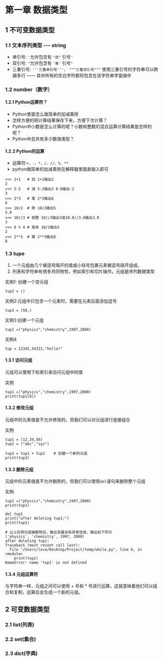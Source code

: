 # 第一章 数据类型

## 1 不可变数据类型

### 1.1 文本序列类型 --- string
* 单引号: `'`允许包含有 `"双"` 引号`'`
* 双引号: `"`允许包含有 `'单'` 引号`"`
* 三重引号: `'''三重单引号'''`、 `"""三重双引号"""`
使用三重引号的字符串可以跨越多行 —— 其中所有的空白字符都将包含在该字符串字面值中


### 1.2 number（数字）

#### 1.2.1 Python运算符？
* Python里面怎么做简单的加减乘除
* 怎样方便的把计算结果保存下来，方便下次计算？
* Python中小数是怎么计算的呢？小数和整数的混合运算计算结果是怎样的呢？
* Python中总共有多少数值类型？

#### 1.2.2 Python的运算
* 运算符:`+、-、*、/、//、%、**`
* python做简单的加减乘除在解释器里面直输入即可

```
>>> 1+1   # 加 1+1输出2
2
>>> 5-2   # 减 5-2输出3 6-8输出-2
3
>>> 2*3   # 乘 2*3输出6
6
>>> 10/2  # 除 10/2输出5
5.0
>>> 10//3 # 取整 10//3输出3或10.0//3.0输出3.0
3
>>> 6 % 4 # 取余 10/2输出5
2
>>> 2**3  # 幂 2**3输出8
8
```

### 1.3 tupe
1. 一个元组由几个被逗号隔开的值或小括号包裹元素被逗号隔开组成。
2. 列表和字符串有很多共同特性，例如索引和切片操作。元组是序列数据类型

实例1: 创建一个空元组
```
tup2 = ()
```

实例2:元组中只包含一个元素时，需要在元素后面添加逗号
```
tup3 = (50,)
```

实例3:创建一个元组
```
tup1 =("physics","chemistry",1997,2000)
```

实例4 
```
tup = 12345,54321,"hello!"
```

#### 1.3.1 访问元组
元组可以使用下标索引来访问元组中的值

实例
```
tup1 =("physics","chemistry",1997,2000)
print(tup1[0])
```

#### 1.3.2 修改元组
元组中的元素值是不允许修改的，但我们可以对元组进行连接组合

实例
```
tup1 = (12,34,56)
tup2 = ("abc","xyz")

tup3 = tup1 + tup2    # 创建一个新的元组
print(tup3)
```

#### 1.3.3 删除元组
元组中的元素值是不允许删除的，但我们可以使用`del`语句来删除整个元组

实例
```
tup1 =("physics","chemistry",1997,2000)
print(tup1)

del tup1
print("after deleting tup1:")
print(tup1)

# 以上实例元组被删除后，输出变量会有异常信息，输出如下所示
('physics', 'chemistry', 1997, 2000)
after deleting tup1:
Traceback (most recent call last):
  File "/Users/leva/Desktop/Project/temp/while.py", line 6, in <module>
    print(tup1)
NameError: name 'tup1' is not defined
```

#### 1.3.4 元组运算符
与字符串一样，元组之间可以使用 + 号和 * 号进行运算。这就意味着他们可以组合和复制，运算后会生成一个新的元组。


## 2 可变数据类型

### 2.1 list(列表)
### 2.2 set(集合)
### 2.3 dict(字典)